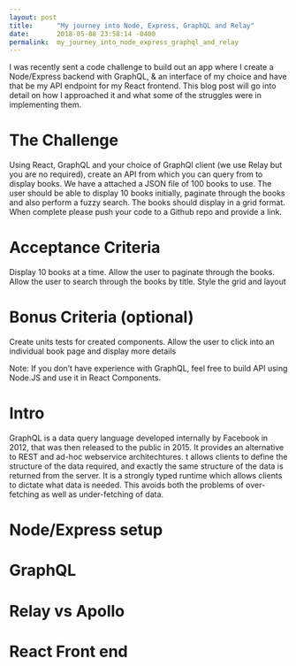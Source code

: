 ```yaml
---
layout: post
title:      "My journey into Node, Express, GraphQL and Relay"
date:       2018-05-08 23:58:14 -0400
permalink:  my_journey_into_node_express_graphql_and_relay
---
```



I was recently sent a code challenge to build out an app where I create a Node/Express backend with GraphQL, & an interface of my choice and have that be my API endpoint for my React frontend. This blog post will go into detail on how I approached it and what some of the struggles were in implementing them.

# The Challenge
Using React, GraphQL and your choice of GraphQl client (we use Relay but you are no required), create an API from which you can query from to display books. We have a attached a JSON file of 100 books to use. The user should be able to display 10 books initially, paginate through the books and also perform a fuzzy search. The books should display in a grid format. When complete please push your code to a Github repo and provide a link.

# Acceptance Criteria
Display 10 books at a time.
Allow the user to paginate through the books.
Allow the user to search through the books by title.
Style the grid and layout
# Bonus Criteria (optional)
Create units tests for created components.
Allow the user to click into an individual book page and display more details

Note:
If you don’t have experience with GraphQL, feel free to build API using Node.JS and use it in React Components.

# Intro
GraphQL is a data query language developed internally by Facebook in 2012, that was then released to the public in 2015. It provides an alternative to REST and ad-hoc webservice architechtures. t allows clients to define the structure of the data required, and exactly the same structure of the data is returned from the server. It is a strongly typed runtime which allows clients to dictate what data is needed. This avoids both the problems of over-fetching as well as under-fetching of data.


# Node/Express setup

# GraphQL

# Relay vs Apollo

# React Front end

